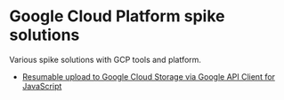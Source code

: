 # Google Cloud Platform spike solutions

Various spike solutions with GCP tools and platform.

- [Resumable upload to Google Cloud Storage via Google API Client for JavaScript](./resumable-upload-javascript-client/README.md)




